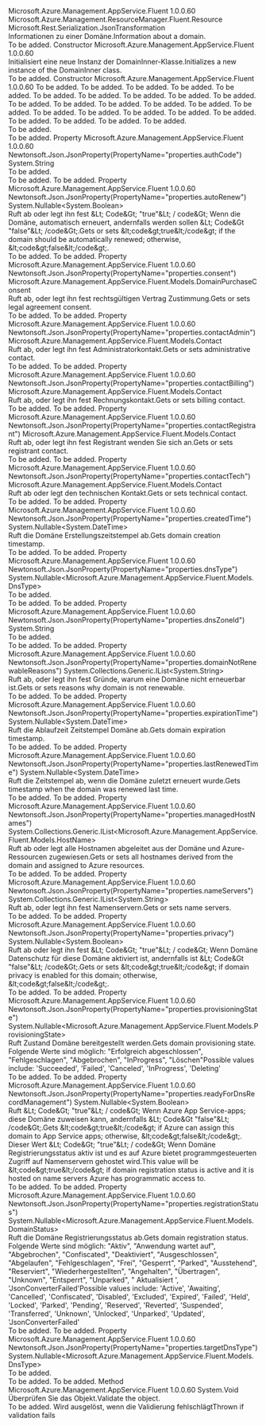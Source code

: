 <Type Name="DomainInner" FullName="Microsoft.Azure.Management.AppService.Fluent.Models.DomainInner">
  <TypeSignature Language="C#" Value="public class DomainInner : Microsoft.Azure.Management.ResourceManager.Fluent.Resource" />
  <TypeSignature Language="ILAsm" Value=".class public auto ansi beforefieldinit DomainInner extends Microsoft.Azure.Management.ResourceManager.Fluent.Resource" />
  <TypeSignature Language="DocId" Value="T:Microsoft.Azure.Management.AppService.Fluent.Models.DomainInner" />
  <TypeSignature Language="VB.NET" Value="Public Class DomainInner&#xA;Inherits Resource" />
  <TypeSignature Language="F#" Value="type DomainInner = class&#xA;    inherit Resource" />
  <AssemblyInfo>
    <AssemblyName>Microsoft.Azure.Management.AppService.Fluent</AssemblyName>
    <AssemblyVersion>1.0.0.60</AssemblyVersion>
  </AssemblyInfo>
  <Base>
    <BaseTypeName>Microsoft.Azure.Management.ResourceManager.Fluent.Resource</BaseTypeName>
  </Base>
  <Interfaces />
  <Attributes>
    <Attribute>
      <AttributeName>Microsoft.Rest.Serialization.JsonTransformation</AttributeName>
    </Attribute>
  </Attributes>
  <Docs>
    <summary>
            <span data-ttu-id="875b6-101">Informationen zu einer Domäne.</span><span class="sxs-lookup"><span data-stu-id="875b6-101">Information about a domain.</span></span>
            </summary>
    <remarks>To be added.</remarks>
  </Docs>
  <Members>
    <Member MemberName=".ctor">
      <MemberSignature Language="C#" Value="public DomainInner ();" />
      <MemberSignature Language="ILAsm" Value=".method public hidebysig specialname rtspecialname instance void .ctor() cil managed" />
      <MemberSignature Language="DocId" Value="M:Microsoft.Azure.Management.AppService.Fluent.Models.DomainInner.#ctor" />
      <MemberSignature Language="VB.NET" Value="Public Sub New ()" />
      <MemberType>Constructor</MemberType>
      <AssemblyInfo>
        <AssemblyName>Microsoft.Azure.Management.AppService.Fluent</AssemblyName>
        <AssemblyVersion>1.0.0.60</AssemblyVersion>
      </AssemblyInfo>
      <Parameters />
      <Docs>
        <summary>
            <span data-ttu-id="875b6-102">Initialisiert eine neue Instanz der DomainInner-Klasse.</span><span class="sxs-lookup"><span data-stu-id="875b6-102">Initializes a new instance of the DomainInner class.</span></span>
            </summary>
        <remarks>To be added.</remarks>
      </Docs>
    </Member>
    <Member MemberName=".ctor">
      <MemberSignature Language="C#" Value="public DomainInner (string location = null, string id = null, string name = null, string type = null, System.Collections.Generic.IDictionary&lt;string,string&gt; tags = null, Microsoft.Azure.Management.AppService.Fluent.Models.Contact contactAdmin = null, Microsoft.Azure.Management.AppService.Fluent.Models.Contact contactBilling = null, Microsoft.Azure.Management.AppService.Fluent.Models.Contact contactRegistrant = null, Microsoft.Azure.Management.AppService.Fluent.Models.Contact contactTech = null, Nullable&lt;Microsoft.Azure.Management.AppService.Fluent.Models.DomainStatus&gt; registrationStatus = null, Nullable&lt;Microsoft.Azure.Management.AppService.Fluent.Models.ProvisioningState&gt; provisioningState = null, System.Collections.Generic.IList&lt;string&gt; nameServers = null, Nullable&lt;bool&gt; privacy = null, Nullable&lt;DateTime&gt; createdTime = null, Nullable&lt;DateTime&gt; expirationTime = null, Nullable&lt;DateTime&gt; lastRenewedTime = null, Nullable&lt;bool&gt; autoRenew = null, Nullable&lt;bool&gt; readyForDnsRecordManagement = null, System.Collections.Generic.IList&lt;Microsoft.Azure.Management.AppService.Fluent.Models.HostName&gt; managedHostNames = null, Microsoft.Azure.Management.AppService.Fluent.Models.DomainPurchaseConsent consent = null, System.Collections.Generic.IList&lt;string&gt; domainNotRenewableReasons = null, Nullable&lt;Microsoft.Azure.Management.AppService.Fluent.Models.DnsType&gt; dnsType = null, string dnsZoneId = null, Nullable&lt;Microsoft.Azure.Management.AppService.Fluent.Models.DnsType&gt; targetDnsType = null, string authCode = null);" />
      <MemberSignature Language="ILAsm" Value=".method public hidebysig specialname rtspecialname instance void .ctor(string location, string id, string name, string type, class System.Collections.Generic.IDictionary`2&lt;string, string&gt; tags, class Microsoft.Azure.Management.AppService.Fluent.Models.Contact contactAdmin, class Microsoft.Azure.Management.AppService.Fluent.Models.Contact contactBilling, class Microsoft.Azure.Management.AppService.Fluent.Models.Contact contactRegistrant, class Microsoft.Azure.Management.AppService.Fluent.Models.Contact contactTech, valuetype System.Nullable`1&lt;valuetype Microsoft.Azure.Management.AppService.Fluent.Models.DomainStatus&gt; registrationStatus, valuetype System.Nullable`1&lt;valuetype Microsoft.Azure.Management.AppService.Fluent.Models.ProvisioningState&gt; provisioningState, class System.Collections.Generic.IList`1&lt;string&gt; nameServers, valuetype System.Nullable`1&lt;bool&gt; privacy, valuetype System.Nullable`1&lt;valuetype System.DateTime&gt; createdTime, valuetype System.Nullable`1&lt;valuetype System.DateTime&gt; expirationTime, valuetype System.Nullable`1&lt;valuetype System.DateTime&gt; lastRenewedTime, valuetype System.Nullable`1&lt;bool&gt; autoRenew, valuetype System.Nullable`1&lt;bool&gt; readyForDnsRecordManagement, class System.Collections.Generic.IList`1&lt;class Microsoft.Azure.Management.AppService.Fluent.Models.HostName&gt; managedHostNames, class Microsoft.Azure.Management.AppService.Fluent.Models.DomainPurchaseConsent consent, class System.Collections.Generic.IList`1&lt;string&gt; domainNotRenewableReasons, valuetype System.Nullable`1&lt;valuetype Microsoft.Azure.Management.AppService.Fluent.Models.DnsType&gt; dnsType, string dnsZoneId, valuetype System.Nullable`1&lt;valuetype Microsoft.Azure.Management.AppService.Fluent.Models.DnsType&gt; targetDnsType, string authCode) cil managed" />
      <MemberSignature Language="DocId" Value="M:Microsoft.Azure.Management.AppService.Fluent.Models.DomainInner.#ctor(System.String,System.String,System.String,System.String,System.Collections.Generic.IDictionary{System.String,System.String},Microsoft.Azure.Management.AppService.Fluent.Models.Contact,Microsoft.Azure.Management.AppService.Fluent.Models.Contact,Microsoft.Azure.Management.AppService.Fluent.Models.Contact,Microsoft.Azure.Management.AppService.Fluent.Models.Contact,System.Nullable{Microsoft.Azure.Management.AppService.Fluent.Models.DomainStatus},System.Nullable{Microsoft.Azure.Management.AppService.Fluent.Models.ProvisioningState},System.Collections.Generic.IList{System.String},System.Nullable{System.Boolean},System.Nullable{System.DateTime},System.Nullable{System.DateTime},System.Nullable{System.DateTime},System.Nullable{System.Boolean},System.Nullable{System.Boolean},System.Collections.Generic.IList{Microsoft.Azure.Management.AppService.Fluent.Models.HostName},Microsoft.Azure.Management.AppService.Fluent.Models.DomainPurchaseConsent,System.Collections.Generic.IList{System.String},System.Nullable{Microsoft.Azure.Management.AppService.Fluent.Models.DnsType},System.String,System.Nullable{Microsoft.Azure.Management.AppService.Fluent.Models.DnsType},System.String)" />
      <MemberSignature Language="VB.NET" Value="Public Sub New (Optional location As String = null, Optional id As String = null, Optional name As String = null, Optional type As String = null, Optional tags As IDictionary(Of String, String) = null, Optional contactAdmin As Contact = null, Optional contactBilling As Contact = null, Optional contactRegistrant As Contact = null, Optional contactTech As Contact = null, Optional registrationStatus As Nullable(Of DomainStatus) = null, Optional provisioningState As Nullable(Of ProvisioningState) = null, Optional nameServers As IList(Of String) = null, Optional privacy As Nullable(Of Boolean) = null, Optional createdTime As Nullable(Of DateTime) = null, Optional expirationTime As Nullable(Of DateTime) = null, Optional lastRenewedTime As Nullable(Of DateTime) = null, Optional autoRenew As Nullable(Of Boolean) = null, Optional readyForDnsRecordManagement As Nullable(Of Boolean) = null, Optional managedHostNames As IList(Of HostName) = null, Optional consent As DomainPurchaseConsent = null, Optional domainNotRenewableReasons As IList(Of String) = null, Optional dnsType As Nullable(Of DnsType) = null, Optional dnsZoneId As String = null, Optional targetDnsType As Nullable(Of DnsType) = null, Optional authCode As String = null)" />
      <MemberSignature Language="F#" Value="new Microsoft.Azure.Management.AppService.Fluent.Models.DomainInner : string * string * string * string * System.Collections.Generic.IDictionary&lt;string, string&gt; * Microsoft.Azure.Management.AppService.Fluent.Models.Contact * Microsoft.Azure.Management.AppService.Fluent.Models.Contact * Microsoft.Azure.Management.AppService.Fluent.Models.Contact * Microsoft.Azure.Management.AppService.Fluent.Models.Contact * Nullable&lt;Microsoft.Azure.Management.AppService.Fluent.Models.DomainStatus&gt; * Nullable&lt;Microsoft.Azure.Management.AppService.Fluent.Models.ProvisioningState&gt; * System.Collections.Generic.IList&lt;string&gt; * Nullable&lt;bool&gt; * Nullable&lt;DateTime&gt; * Nullable&lt;DateTime&gt; * Nullable&lt;DateTime&gt; * Nullable&lt;bool&gt; * Nullable&lt;bool&gt; * System.Collections.Generic.IList&lt;Microsoft.Azure.Management.AppService.Fluent.Models.HostName&gt; * Microsoft.Azure.Management.AppService.Fluent.Models.DomainPurchaseConsent * System.Collections.Generic.IList&lt;string&gt; * Nullable&lt;Microsoft.Azure.Management.AppService.Fluent.Models.DnsType&gt; * string * Nullable&lt;Microsoft.Azure.Management.AppService.Fluent.Models.DnsType&gt; * string -&gt; Microsoft.Azure.Management.AppService.Fluent.Models.DomainInner" Usage="new Microsoft.Azure.Management.AppService.Fluent.Models.DomainInner (location, id, name, type, tags, contactAdmin, contactBilling, contactRegistrant, contactTech, registrationStatus, provisioningState, nameServers, privacy, createdTime, expirationTime, lastRenewedTime, autoRenew, readyForDnsRecordManagement, managedHostNames, consent, domainNotRenewableReasons, dnsType, dnsZoneId, targetDnsType, authCode)" />
      <MemberType>Constructor</MemberType>
      <AssemblyInfo>
        <AssemblyName>Microsoft.Azure.Management.AppService.Fluent</AssemblyName>
        <AssemblyVersion>1.0.0.60</AssemblyVersion>
      </AssemblyInfo>
      <Parameters>
        <Parameter Name="location" Type="System.String" />
        <Parameter Name="id" Type="System.String" />
        <Parameter Name="name" Type="System.String" />
        <Parameter Name="type" Type="System.String" />
        <Parameter Name="tags" Type="System.Collections.Generic.IDictionary&lt;System.String,System.String&gt;" />
        <Parameter Name="contactAdmin" Type="Microsoft.Azure.Management.AppService.Fluent.Models.Contact" />
        <Parameter Name="contactBilling" Type="Microsoft.Azure.Management.AppService.Fluent.Models.Contact" />
        <Parameter Name="contactRegistrant" Type="Microsoft.Azure.Management.AppService.Fluent.Models.Contact" />
        <Parameter Name="contactTech" Type="Microsoft.Azure.Management.AppService.Fluent.Models.Contact" />
        <Parameter Name="registrationStatus" Type="System.Nullable&lt;Microsoft.Azure.Management.AppService.Fluent.Models.DomainStatus&gt;" />
        <Parameter Name="provisioningState" Type="System.Nullable&lt;Microsoft.Azure.Management.AppService.Fluent.Models.ProvisioningState&gt;" />
        <Parameter Name="nameServers" Type="System.Collections.Generic.IList&lt;System.String&gt;" />
        <Parameter Name="privacy" Type="System.Nullable&lt;System.Boolean&gt;" />
        <Parameter Name="createdTime" Type="System.Nullable&lt;System.DateTime&gt;" />
        <Parameter Name="expirationTime" Type="System.Nullable&lt;System.DateTime&gt;" />
        <Parameter Name="lastRenewedTime" Type="System.Nullable&lt;System.DateTime&gt;" />
        <Parameter Name="autoRenew" Type="System.Nullable&lt;System.Boolean&gt;" />
        <Parameter Name="readyForDnsRecordManagement" Type="System.Nullable&lt;System.Boolean&gt;" />
        <Parameter Name="managedHostNames" Type="System.Collections.Generic.IList&lt;Microsoft.Azure.Management.AppService.Fluent.Models.HostName&gt;" />
        <Parameter Name="consent" Type="Microsoft.Azure.Management.AppService.Fluent.Models.DomainPurchaseConsent" />
        <Parameter Name="domainNotRenewableReasons" Type="System.Collections.Generic.IList&lt;System.String&gt;" />
        <Parameter Name="dnsType" Type="System.Nullable&lt;Microsoft.Azure.Management.AppService.Fluent.Models.DnsType&gt;" />
        <Parameter Name="dnsZoneId" Type="System.String" />
        <Parameter Name="targetDnsType" Type="System.Nullable&lt;Microsoft.Azure.Management.AppService.Fluent.Models.DnsType&gt;" />
        <Parameter Name="authCode" Type="System.String" />
      </Parameters>
      <Docs>
        <param name="location">To be added.</param>
        <param name="id">To be added.</param>
        <param name="name">To be added.</param>
        <param name="type">To be added.</param>
        <param name="tags">To be added.</param>
        <param name="contactAdmin">To be added.</param>
        <param name="contactBilling">To be added.</param>
        <param name="contactRegistrant">To be added.</param>
        <param name="contactTech">To be added.</param>
        <param name="registrationStatus">To be added.</param>
        <param name="provisioningState">To be added.</param>
        <param name="nameServers">To be added.</param>
        <param name="privacy">To be added.</param>
        <param name="createdTime">To be added.</param>
        <param name="expirationTime">To be added.</param>
        <param name="lastRenewedTime">To be added.</param>
        <param name="autoRenew">To be added.</param>
        <param name="readyForDnsRecordManagement">To be added.</param>
        <param name="managedHostNames">To be added.</param>
        <param name="consent">To be added.</param>
        <param name="domainNotRenewableReasons">To be added.</param>
        <param name="dnsType">To be added.</param>
        <param name="dnsZoneId">To be added.</param>
        <param name="targetDnsType">To be added.</param>
        <param name="authCode">To be added.</param>
        <summary>To be added.</summary>
        <remarks>To be added.</remarks>
      </Docs>
    </Member>
    <Member MemberName="AuthCode">
      <MemberSignature Language="C#" Value="public string AuthCode { get; }" />
      <MemberSignature Language="ILAsm" Value=".property instance string AuthCode" />
      <MemberSignature Language="DocId" Value="P:Microsoft.Azure.Management.AppService.Fluent.Models.DomainInner.AuthCode" />
      <MemberSignature Language="VB.NET" Value="Public ReadOnly Property AuthCode As String" />
      <MemberSignature Language="F#" Value="member this.AuthCode : string" Usage="Microsoft.Azure.Management.AppService.Fluent.Models.DomainInner.AuthCode" />
      <MemberType>Property</MemberType>
      <AssemblyInfo>
        <AssemblyName>Microsoft.Azure.Management.AppService.Fluent</AssemblyName>
        <AssemblyVersion>1.0.0.60</AssemblyVersion>
      </AssemblyInfo>
      <Attributes>
        <Attribute>
          <AttributeName>Newtonsoft.Json.JsonProperty(PropertyName="properties.authCode")</AttributeName>
        </Attribute>
      </Attributes>
      <ReturnValue>
        <ReturnType>System.String</ReturnType>
      </ReturnValue>
      <Docs>
        <summary>To be added.</summary>
        <value>To be added.</value>
        <remarks>To be added.</remarks>
      </Docs>
    </Member>
    <Member MemberName="AutoRenew">
      <MemberSignature Language="C#" Value="public Nullable&lt;bool&gt; AutoRenew { get; set; }" />
      <MemberSignature Language="ILAsm" Value=".property instance valuetype System.Nullable`1&lt;bool&gt; AutoRenew" />
      <MemberSignature Language="DocId" Value="P:Microsoft.Azure.Management.AppService.Fluent.Models.DomainInner.AutoRenew" />
      <MemberSignature Language="VB.NET" Value="Public Property AutoRenew As Nullable(Of Boolean)" />
      <MemberSignature Language="F#" Value="member this.AutoRenew : Nullable&lt;bool&gt; with get, set" Usage="Microsoft.Azure.Management.AppService.Fluent.Models.DomainInner.AutoRenew" />
      <MemberType>Property</MemberType>
      <AssemblyInfo>
        <AssemblyName>Microsoft.Azure.Management.AppService.Fluent</AssemblyName>
        <AssemblyVersion>1.0.0.60</AssemblyVersion>
      </AssemblyInfo>
      <Attributes>
        <Attribute>
          <AttributeName>Newtonsoft.Json.JsonProperty(PropertyName="properties.autoRenew")</AttributeName>
        </Attribute>
      </Attributes>
      <ReturnValue>
        <ReturnType>System.Nullable&lt;System.Boolean&gt;</ReturnType>
      </ReturnValue>
      <Docs>
        <summary>
            <span data-ttu-id="875b6-103">Ruft ab oder legt ihn fest &amp;Lt; Code&amp;Gt; "true"&amp;Lt; / code&amp;Gt; Wenn die Domäne, automatisch erneuert, andernfalls werden sollen &amp;Lt; Code&amp;Gt "false"&amp;Lt; /code&amp;Gt;.</span><span class="sxs-lookup"><span data-stu-id="875b6-103">Gets or sets &amp;lt;code&amp;gt;true&amp;lt;/code&amp;gt; if the domain should be automatically renewed; otherwise, &amp;lt;code&amp;gt;false&amp;lt;/code&amp;gt;.</span></span>
            </summary>
        <value>To be added.</value>
        <remarks>To be added.</remarks>
      </Docs>
    </Member>
    <Member MemberName="Consent">
      <MemberSignature Language="C#" Value="public Microsoft.Azure.Management.AppService.Fluent.Models.DomainPurchaseConsent Consent { get; set; }" />
      <MemberSignature Language="ILAsm" Value=".property instance class Microsoft.Azure.Management.AppService.Fluent.Models.DomainPurchaseConsent Consent" />
      <MemberSignature Language="DocId" Value="P:Microsoft.Azure.Management.AppService.Fluent.Models.DomainInner.Consent" />
      <MemberSignature Language="VB.NET" Value="Public Property Consent As DomainPurchaseConsent" />
      <MemberSignature Language="F#" Value="member this.Consent : Microsoft.Azure.Management.AppService.Fluent.Models.DomainPurchaseConsent with get, set" Usage="Microsoft.Azure.Management.AppService.Fluent.Models.DomainInner.Consent" />
      <MemberType>Property</MemberType>
      <AssemblyInfo>
        <AssemblyName>Microsoft.Azure.Management.AppService.Fluent</AssemblyName>
        <AssemblyVersion>1.0.0.60</AssemblyVersion>
      </AssemblyInfo>
      <Attributes>
        <Attribute>
          <AttributeName>Newtonsoft.Json.JsonProperty(PropertyName="properties.consent")</AttributeName>
        </Attribute>
      </Attributes>
      <ReturnValue>
        <ReturnType>Microsoft.Azure.Management.AppService.Fluent.Models.DomainPurchaseConsent</ReturnType>
      </ReturnValue>
      <Docs>
        <summary>
            <span data-ttu-id="875b6-104">Ruft ab, oder legt ihn fest rechtsgültigen Vertrag Zustimmung.</span><span class="sxs-lookup"><span data-stu-id="875b6-104">Gets or sets legal agreement consent.</span></span>
            </summary>
        <value>To be added.</value>
        <remarks>To be added.</remarks>
      </Docs>
    </Member>
    <Member MemberName="ContactAdmin">
      <MemberSignature Language="C#" Value="public Microsoft.Azure.Management.AppService.Fluent.Models.Contact ContactAdmin { get; set; }" />
      <MemberSignature Language="ILAsm" Value=".property instance class Microsoft.Azure.Management.AppService.Fluent.Models.Contact ContactAdmin" />
      <MemberSignature Language="DocId" Value="P:Microsoft.Azure.Management.AppService.Fluent.Models.DomainInner.ContactAdmin" />
      <MemberSignature Language="VB.NET" Value="Public Property ContactAdmin As Contact" />
      <MemberSignature Language="F#" Value="member this.ContactAdmin : Microsoft.Azure.Management.AppService.Fluent.Models.Contact with get, set" Usage="Microsoft.Azure.Management.AppService.Fluent.Models.DomainInner.ContactAdmin" />
      <MemberType>Property</MemberType>
      <AssemblyInfo>
        <AssemblyName>Microsoft.Azure.Management.AppService.Fluent</AssemblyName>
        <AssemblyVersion>1.0.0.60</AssemblyVersion>
      </AssemblyInfo>
      <Attributes>
        <Attribute>
          <AttributeName>Newtonsoft.Json.JsonProperty(PropertyName="properties.contactAdmin")</AttributeName>
        </Attribute>
      </Attributes>
      <ReturnValue>
        <ReturnType>Microsoft.Azure.Management.AppService.Fluent.Models.Contact</ReturnType>
      </ReturnValue>
      <Docs>
        <summary>
            <span data-ttu-id="875b6-105">Ruft ab, oder legt ihn fest Administratorkontakt.</span><span class="sxs-lookup"><span data-stu-id="875b6-105">Gets or sets administrative contact.</span></span>
            </summary>
        <value>To be added.</value>
        <remarks>To be added.</remarks>
      </Docs>
    </Member>
    <Member MemberName="ContactBilling">
      <MemberSignature Language="C#" Value="public Microsoft.Azure.Management.AppService.Fluent.Models.Contact ContactBilling { get; set; }" />
      <MemberSignature Language="ILAsm" Value=".property instance class Microsoft.Azure.Management.AppService.Fluent.Models.Contact ContactBilling" />
      <MemberSignature Language="DocId" Value="P:Microsoft.Azure.Management.AppService.Fluent.Models.DomainInner.ContactBilling" />
      <MemberSignature Language="VB.NET" Value="Public Property ContactBilling As Contact" />
      <MemberSignature Language="F#" Value="member this.ContactBilling : Microsoft.Azure.Management.AppService.Fluent.Models.Contact with get, set" Usage="Microsoft.Azure.Management.AppService.Fluent.Models.DomainInner.ContactBilling" />
      <MemberType>Property</MemberType>
      <AssemblyInfo>
        <AssemblyName>Microsoft.Azure.Management.AppService.Fluent</AssemblyName>
        <AssemblyVersion>1.0.0.60</AssemblyVersion>
      </AssemblyInfo>
      <Attributes>
        <Attribute>
          <AttributeName>Newtonsoft.Json.JsonProperty(PropertyName="properties.contactBilling")</AttributeName>
        </Attribute>
      </Attributes>
      <ReturnValue>
        <ReturnType>Microsoft.Azure.Management.AppService.Fluent.Models.Contact</ReturnType>
      </ReturnValue>
      <Docs>
        <summary>
            <span data-ttu-id="875b6-106">Ruft ab, oder legt ihn fest Rechnungskontakt.</span><span class="sxs-lookup"><span data-stu-id="875b6-106">Gets or sets billing contact.</span></span>
            </summary>
        <value>To be added.</value>
        <remarks>To be added.</remarks>
      </Docs>
    </Member>
    <Member MemberName="ContactRegistrant">
      <MemberSignature Language="C#" Value="public Microsoft.Azure.Management.AppService.Fluent.Models.Contact ContactRegistrant { get; set; }" />
      <MemberSignature Language="ILAsm" Value=".property instance class Microsoft.Azure.Management.AppService.Fluent.Models.Contact ContactRegistrant" />
      <MemberSignature Language="DocId" Value="P:Microsoft.Azure.Management.AppService.Fluent.Models.DomainInner.ContactRegistrant" />
      <MemberSignature Language="VB.NET" Value="Public Property ContactRegistrant As Contact" />
      <MemberSignature Language="F#" Value="member this.ContactRegistrant : Microsoft.Azure.Management.AppService.Fluent.Models.Contact with get, set" Usage="Microsoft.Azure.Management.AppService.Fluent.Models.DomainInner.ContactRegistrant" />
      <MemberType>Property</MemberType>
      <AssemblyInfo>
        <AssemblyName>Microsoft.Azure.Management.AppService.Fluent</AssemblyName>
        <AssemblyVersion>1.0.0.60</AssemblyVersion>
      </AssemblyInfo>
      <Attributes>
        <Attribute>
          <AttributeName>Newtonsoft.Json.JsonProperty(PropertyName="properties.contactRegistrant")</AttributeName>
        </Attribute>
      </Attributes>
      <ReturnValue>
        <ReturnType>Microsoft.Azure.Management.AppService.Fluent.Models.Contact</ReturnType>
      </ReturnValue>
      <Docs>
        <summary>
            <span data-ttu-id="875b6-107">Ruft ab, oder legt ihn fest Registrant wenden Sie sich an.</span><span class="sxs-lookup"><span data-stu-id="875b6-107">Gets or sets registrant contact.</span></span>
            </summary>
        <value>To be added.</value>
        <remarks>To be added.</remarks>
      </Docs>
    </Member>
    <Member MemberName="ContactTech">
      <MemberSignature Language="C#" Value="public Microsoft.Azure.Management.AppService.Fluent.Models.Contact ContactTech { get; set; }" />
      <MemberSignature Language="ILAsm" Value=".property instance class Microsoft.Azure.Management.AppService.Fluent.Models.Contact ContactTech" />
      <MemberSignature Language="DocId" Value="P:Microsoft.Azure.Management.AppService.Fluent.Models.DomainInner.ContactTech" />
      <MemberSignature Language="VB.NET" Value="Public Property ContactTech As Contact" />
      <MemberSignature Language="F#" Value="member this.ContactTech : Microsoft.Azure.Management.AppService.Fluent.Models.Contact with get, set" Usage="Microsoft.Azure.Management.AppService.Fluent.Models.DomainInner.ContactTech" />
      <MemberType>Property</MemberType>
      <AssemblyInfo>
        <AssemblyName>Microsoft.Azure.Management.AppService.Fluent</AssemblyName>
        <AssemblyVersion>1.0.0.60</AssemblyVersion>
      </AssemblyInfo>
      <Attributes>
        <Attribute>
          <AttributeName>Newtonsoft.Json.JsonProperty(PropertyName="properties.contactTech")</AttributeName>
        </Attribute>
      </Attributes>
      <ReturnValue>
        <ReturnType>Microsoft.Azure.Management.AppService.Fluent.Models.Contact</ReturnType>
      </ReturnValue>
      <Docs>
        <summary>
            <span data-ttu-id="875b6-108">Ruft ab oder legt den technischen Kontakt.</span><span class="sxs-lookup"><span data-stu-id="875b6-108">Gets or sets technical contact.</span></span>
            </summary>
        <value>To be added.</value>
        <remarks>To be added.</remarks>
      </Docs>
    </Member>
    <Member MemberName="CreatedTime">
      <MemberSignature Language="C#" Value="public Nullable&lt;DateTime&gt; CreatedTime { get; }" />
      <MemberSignature Language="ILAsm" Value=".property instance valuetype System.Nullable`1&lt;valuetype System.DateTime&gt; CreatedTime" />
      <MemberSignature Language="DocId" Value="P:Microsoft.Azure.Management.AppService.Fluent.Models.DomainInner.CreatedTime" />
      <MemberSignature Language="VB.NET" Value="Public ReadOnly Property CreatedTime As Nullable(Of DateTime)" />
      <MemberSignature Language="F#" Value="member this.CreatedTime : Nullable&lt;DateTime&gt;" Usage="Microsoft.Azure.Management.AppService.Fluent.Models.DomainInner.CreatedTime" />
      <MemberType>Property</MemberType>
      <AssemblyInfo>
        <AssemblyName>Microsoft.Azure.Management.AppService.Fluent</AssemblyName>
        <AssemblyVersion>1.0.0.60</AssemblyVersion>
      </AssemblyInfo>
      <Attributes>
        <Attribute>
          <AttributeName>Newtonsoft.Json.JsonProperty(PropertyName="properties.createdTime")</AttributeName>
        </Attribute>
      </Attributes>
      <ReturnValue>
        <ReturnType>System.Nullable&lt;System.DateTime&gt;</ReturnType>
      </ReturnValue>
      <Docs>
        <summary>
            <span data-ttu-id="875b6-109">Ruft die Domäne Erstellungszeitstempel ab.</span><span class="sxs-lookup"><span data-stu-id="875b6-109">Gets domain creation timestamp.</span></span>
            </summary>
        <value>To be added.</value>
        <remarks>To be added.</remarks>
      </Docs>
    </Member>
    <Member MemberName="DnsType">
      <MemberSignature Language="C#" Value="public Nullable&lt;Microsoft.Azure.Management.AppService.Fluent.Models.DnsType&gt; DnsType { get; set; }" />
      <MemberSignature Language="ILAsm" Value=".property instance valuetype System.Nullable`1&lt;valuetype Microsoft.Azure.Management.AppService.Fluent.Models.DnsType&gt; DnsType" />
      <MemberSignature Language="DocId" Value="P:Microsoft.Azure.Management.AppService.Fluent.Models.DomainInner.DnsType" />
      <MemberSignature Language="VB.NET" Value="Public Property DnsType As Nullable(Of DnsType)" />
      <MemberSignature Language="F#" Value="member this.DnsType : Nullable&lt;Microsoft.Azure.Management.AppService.Fluent.Models.DnsType&gt; with get, set" Usage="Microsoft.Azure.Management.AppService.Fluent.Models.DomainInner.DnsType" />
      <MemberType>Property</MemberType>
      <AssemblyInfo>
        <AssemblyName>Microsoft.Azure.Management.AppService.Fluent</AssemblyName>
        <AssemblyVersion>1.0.0.60</AssemblyVersion>
      </AssemblyInfo>
      <Attributes>
        <Attribute>
          <AttributeName>Newtonsoft.Json.JsonProperty(PropertyName="properties.dnsType")</AttributeName>
        </Attribute>
      </Attributes>
      <ReturnValue>
        <ReturnType>System.Nullable&lt;Microsoft.Azure.Management.AppService.Fluent.Models.DnsType&gt;</ReturnType>
      </ReturnValue>
      <Docs>
        <summary>To be added.</summary>
        <value>To be added.</value>
        <remarks>To be added.</remarks>
      </Docs>
    </Member>
    <Member MemberName="DnsZoneId">
      <MemberSignature Language="C#" Value="public string DnsZoneId { get; set; }" />
      <MemberSignature Language="ILAsm" Value=".property instance string DnsZoneId" />
      <MemberSignature Language="DocId" Value="P:Microsoft.Azure.Management.AppService.Fluent.Models.DomainInner.DnsZoneId" />
      <MemberSignature Language="VB.NET" Value="Public Property DnsZoneId As String" />
      <MemberSignature Language="F#" Value="member this.DnsZoneId : string with get, set" Usage="Microsoft.Azure.Management.AppService.Fluent.Models.DomainInner.DnsZoneId" />
      <MemberType>Property</MemberType>
      <AssemblyInfo>
        <AssemblyName>Microsoft.Azure.Management.AppService.Fluent</AssemblyName>
        <AssemblyVersion>1.0.0.60</AssemblyVersion>
      </AssemblyInfo>
      <Attributes>
        <Attribute>
          <AttributeName>Newtonsoft.Json.JsonProperty(PropertyName="properties.dnsZoneId")</AttributeName>
        </Attribute>
      </Attributes>
      <ReturnValue>
        <ReturnType>System.String</ReturnType>
      </ReturnValue>
      <Docs>
        <summary>To be added.</summary>
        <value>To be added.</value>
        <remarks>To be added.</remarks>
      </Docs>
    </Member>
    <Member MemberName="DomainNotRenewableReasons">
      <MemberSignature Language="C#" Value="public System.Collections.Generic.IList&lt;string&gt; DomainNotRenewableReasons { get; }" />
      <MemberSignature Language="ILAsm" Value=".property instance class System.Collections.Generic.IList`1&lt;string&gt; DomainNotRenewableReasons" />
      <MemberSignature Language="DocId" Value="P:Microsoft.Azure.Management.AppService.Fluent.Models.DomainInner.DomainNotRenewableReasons" />
      <MemberSignature Language="VB.NET" Value="Public ReadOnly Property DomainNotRenewableReasons As IList(Of String)" />
      <MemberSignature Language="F#" Value="member this.DomainNotRenewableReasons : System.Collections.Generic.IList&lt;string&gt;" Usage="Microsoft.Azure.Management.AppService.Fluent.Models.DomainInner.DomainNotRenewableReasons" />
      <MemberType>Property</MemberType>
      <AssemblyInfo>
        <AssemblyName>Microsoft.Azure.Management.AppService.Fluent</AssemblyName>
        <AssemblyVersion>1.0.0.60</AssemblyVersion>
      </AssemblyInfo>
      <Attributes>
        <Attribute>
          <AttributeName>Newtonsoft.Json.JsonProperty(PropertyName="properties.domainNotRenewableReasons")</AttributeName>
        </Attribute>
      </Attributes>
      <ReturnValue>
        <ReturnType>System.Collections.Generic.IList&lt;System.String&gt;</ReturnType>
      </ReturnValue>
      <Docs>
        <summary>
            <span data-ttu-id="875b6-110">Ruft ab, oder legt ihn fest Gründe, warum eine Domäne nicht erneuerbar ist.</span><span class="sxs-lookup"><span data-stu-id="875b6-110">Gets or sets reasons why domain is not renewable.</span></span>
            </summary>
        <value>To be added.</value>
        <remarks>To be added.</remarks>
      </Docs>
    </Member>
    <Member MemberName="ExpirationTime">
      <MemberSignature Language="C#" Value="public Nullable&lt;DateTime&gt; ExpirationTime { get; }" />
      <MemberSignature Language="ILAsm" Value=".property instance valuetype System.Nullable`1&lt;valuetype System.DateTime&gt; ExpirationTime" />
      <MemberSignature Language="DocId" Value="P:Microsoft.Azure.Management.AppService.Fluent.Models.DomainInner.ExpirationTime" />
      <MemberSignature Language="VB.NET" Value="Public ReadOnly Property ExpirationTime As Nullable(Of DateTime)" />
      <MemberSignature Language="F#" Value="member this.ExpirationTime : Nullable&lt;DateTime&gt;" Usage="Microsoft.Azure.Management.AppService.Fluent.Models.DomainInner.ExpirationTime" />
      <MemberType>Property</MemberType>
      <AssemblyInfo>
        <AssemblyName>Microsoft.Azure.Management.AppService.Fluent</AssemblyName>
        <AssemblyVersion>1.0.0.60</AssemblyVersion>
      </AssemblyInfo>
      <Attributes>
        <Attribute>
          <AttributeName>Newtonsoft.Json.JsonProperty(PropertyName="properties.expirationTime")</AttributeName>
        </Attribute>
      </Attributes>
      <ReturnValue>
        <ReturnType>System.Nullable&lt;System.DateTime&gt;</ReturnType>
      </ReturnValue>
      <Docs>
        <summary>
            <span data-ttu-id="875b6-111">Ruft die Ablaufzeit Zeitstempel Domäne ab.</span><span class="sxs-lookup"><span data-stu-id="875b6-111">Gets domain expiration timestamp.</span></span>
            </summary>
        <value>To be added.</value>
        <remarks>To be added.</remarks>
      </Docs>
    </Member>
    <Member MemberName="LastRenewedTime">
      <MemberSignature Language="C#" Value="public Nullable&lt;DateTime&gt; LastRenewedTime { get; }" />
      <MemberSignature Language="ILAsm" Value=".property instance valuetype System.Nullable`1&lt;valuetype System.DateTime&gt; LastRenewedTime" />
      <MemberSignature Language="DocId" Value="P:Microsoft.Azure.Management.AppService.Fluent.Models.DomainInner.LastRenewedTime" />
      <MemberSignature Language="VB.NET" Value="Public ReadOnly Property LastRenewedTime As Nullable(Of DateTime)" />
      <MemberSignature Language="F#" Value="member this.LastRenewedTime : Nullable&lt;DateTime&gt;" Usage="Microsoft.Azure.Management.AppService.Fluent.Models.DomainInner.LastRenewedTime" />
      <MemberType>Property</MemberType>
      <AssemblyInfo>
        <AssemblyName>Microsoft.Azure.Management.AppService.Fluent</AssemblyName>
        <AssemblyVersion>1.0.0.60</AssemblyVersion>
      </AssemblyInfo>
      <Attributes>
        <Attribute>
          <AttributeName>Newtonsoft.Json.JsonProperty(PropertyName="properties.lastRenewedTime")</AttributeName>
        </Attribute>
      </Attributes>
      <ReturnValue>
        <ReturnType>System.Nullable&lt;System.DateTime&gt;</ReturnType>
      </ReturnValue>
      <Docs>
        <summary>
            <span data-ttu-id="875b6-112">Ruft die Zeitstempel ab, wenn die Domäne zuletzt erneuert wurde.</span><span class="sxs-lookup"><span data-stu-id="875b6-112">Gets timestamp when the domain was renewed last time.</span></span>
            </summary>
        <value>To be added.</value>
        <remarks>To be added.</remarks>
      </Docs>
    </Member>
    <Member MemberName="ManagedHostNames">
      <MemberSignature Language="C#" Value="public System.Collections.Generic.IList&lt;Microsoft.Azure.Management.AppService.Fluent.Models.HostName&gt; ManagedHostNames { get; }" />
      <MemberSignature Language="ILAsm" Value=".property instance class System.Collections.Generic.IList`1&lt;class Microsoft.Azure.Management.AppService.Fluent.Models.HostName&gt; ManagedHostNames" />
      <MemberSignature Language="DocId" Value="P:Microsoft.Azure.Management.AppService.Fluent.Models.DomainInner.ManagedHostNames" />
      <MemberSignature Language="VB.NET" Value="Public ReadOnly Property ManagedHostNames As IList(Of HostName)" />
      <MemberSignature Language="F#" Value="member this.ManagedHostNames : System.Collections.Generic.IList&lt;Microsoft.Azure.Management.AppService.Fluent.Models.HostName&gt;" Usage="Microsoft.Azure.Management.AppService.Fluent.Models.DomainInner.ManagedHostNames" />
      <MemberType>Property</MemberType>
      <AssemblyInfo>
        <AssemblyName>Microsoft.Azure.Management.AppService.Fluent</AssemblyName>
        <AssemblyVersion>1.0.0.60</AssemblyVersion>
      </AssemblyInfo>
      <Attributes>
        <Attribute>
          <AttributeName>Newtonsoft.Json.JsonProperty(PropertyName="properties.managedHostNames")</AttributeName>
        </Attribute>
      </Attributes>
      <ReturnValue>
        <ReturnType>System.Collections.Generic.IList&lt;Microsoft.Azure.Management.AppService.Fluent.Models.HostName&gt;</ReturnType>
      </ReturnValue>
      <Docs>
        <summary>
            <span data-ttu-id="875b6-113">Ruft ab oder legt alle Hostnamen abgeleitet aus der Domäne und Azure-Ressourcen zugewiesen.</span><span class="sxs-lookup"><span data-stu-id="875b6-113">Gets or sets all hostnames derived from the domain and assigned to Azure resources.</span></span>
            </summary>
        <value>To be added.</value>
        <remarks>To be added.</remarks>
      </Docs>
    </Member>
    <Member MemberName="NameServers">
      <MemberSignature Language="C#" Value="public System.Collections.Generic.IList&lt;string&gt; NameServers { get; }" />
      <MemberSignature Language="ILAsm" Value=".property instance class System.Collections.Generic.IList`1&lt;string&gt; NameServers" />
      <MemberSignature Language="DocId" Value="P:Microsoft.Azure.Management.AppService.Fluent.Models.DomainInner.NameServers" />
      <MemberSignature Language="VB.NET" Value="Public ReadOnly Property NameServers As IList(Of String)" />
      <MemberSignature Language="F#" Value="member this.NameServers : System.Collections.Generic.IList&lt;string&gt;" Usage="Microsoft.Azure.Management.AppService.Fluent.Models.DomainInner.NameServers" />
      <MemberType>Property</MemberType>
      <AssemblyInfo>
        <AssemblyName>Microsoft.Azure.Management.AppService.Fluent</AssemblyName>
        <AssemblyVersion>1.0.0.60</AssemblyVersion>
      </AssemblyInfo>
      <Attributes>
        <Attribute>
          <AttributeName>Newtonsoft.Json.JsonProperty(PropertyName="properties.nameServers")</AttributeName>
        </Attribute>
      </Attributes>
      <ReturnValue>
        <ReturnType>System.Collections.Generic.IList&lt;System.String&gt;</ReturnType>
      </ReturnValue>
      <Docs>
        <summary>
            <span data-ttu-id="875b6-114">Ruft ab, oder legt ihn fest Namenservern.</span><span class="sxs-lookup"><span data-stu-id="875b6-114">Gets or sets name servers.</span></span>
            </summary>
        <value>To be added.</value>
        <remarks>To be added.</remarks>
      </Docs>
    </Member>
    <Member MemberName="Privacy">
      <MemberSignature Language="C#" Value="public Nullable&lt;bool&gt; Privacy { get; set; }" />
      <MemberSignature Language="ILAsm" Value=".property instance valuetype System.Nullable`1&lt;bool&gt; Privacy" />
      <MemberSignature Language="DocId" Value="P:Microsoft.Azure.Management.AppService.Fluent.Models.DomainInner.Privacy" />
      <MemberSignature Language="VB.NET" Value="Public Property Privacy As Nullable(Of Boolean)" />
      <MemberSignature Language="F#" Value="member this.Privacy : Nullable&lt;bool&gt; with get, set" Usage="Microsoft.Azure.Management.AppService.Fluent.Models.DomainInner.Privacy" />
      <MemberType>Property</MemberType>
      <AssemblyInfo>
        <AssemblyName>Microsoft.Azure.Management.AppService.Fluent</AssemblyName>
        <AssemblyVersion>1.0.0.60</AssemblyVersion>
      </AssemblyInfo>
      <Attributes>
        <Attribute>
          <AttributeName>Newtonsoft.Json.JsonProperty(PropertyName="properties.privacy")</AttributeName>
        </Attribute>
      </Attributes>
      <ReturnValue>
        <ReturnType>System.Nullable&lt;System.Boolean&gt;</ReturnType>
      </ReturnValue>
      <Docs>
        <summary>
            <span data-ttu-id="875b6-115">Ruft ab oder legt ihn fest &amp;Lt; Code&amp;Gt; "true"&amp;Lt; / code&amp;Gt; Wenn Domäne Datenschutz für diese Domäne aktiviert ist, andernfalls ist &amp;Lt; Code&amp;Gt "false"&amp;Lt; /code&amp;Gt;.</span><span class="sxs-lookup"><span data-stu-id="875b6-115">Gets or sets &amp;lt;code&amp;gt;true&amp;lt;/code&amp;gt; if domain privacy is enabled for this domain; otherwise, &amp;lt;code&amp;gt;false&amp;lt;/code&amp;gt;.</span></span>
            </summary>
        <value>To be added.</value>
        <remarks>To be added.</remarks>
      </Docs>
    </Member>
    <Member MemberName="ProvisioningState">
      <MemberSignature Language="C#" Value="public Nullable&lt;Microsoft.Azure.Management.AppService.Fluent.Models.ProvisioningState&gt; ProvisioningState { get; }" />
      <MemberSignature Language="ILAsm" Value=".property instance valuetype System.Nullable`1&lt;valuetype Microsoft.Azure.Management.AppService.Fluent.Models.ProvisioningState&gt; ProvisioningState" />
      <MemberSignature Language="DocId" Value="P:Microsoft.Azure.Management.AppService.Fluent.Models.DomainInner.ProvisioningState" />
      <MemberSignature Language="VB.NET" Value="Public ReadOnly Property ProvisioningState As Nullable(Of ProvisioningState)" />
      <MemberSignature Language="F#" Value="member this.ProvisioningState : Nullable&lt;Microsoft.Azure.Management.AppService.Fluent.Models.ProvisioningState&gt;" Usage="Microsoft.Azure.Management.AppService.Fluent.Models.DomainInner.ProvisioningState" />
      <MemberType>Property</MemberType>
      <AssemblyInfo>
        <AssemblyName>Microsoft.Azure.Management.AppService.Fluent</AssemblyName>
        <AssemblyVersion>1.0.0.60</AssemblyVersion>
      </AssemblyInfo>
      <Attributes>
        <Attribute>
          <AttributeName>Newtonsoft.Json.JsonProperty(PropertyName="properties.provisioningState")</AttributeName>
        </Attribute>
      </Attributes>
      <ReturnValue>
        <ReturnType>System.Nullable&lt;Microsoft.Azure.Management.AppService.Fluent.Models.ProvisioningState&gt;</ReturnType>
      </ReturnValue>
      <Docs>
        <summary>
            <span data-ttu-id="875b6-116">Ruft Zustand Domäne bereitgestellt werden.</span><span class="sxs-lookup"><span data-stu-id="875b6-116">Gets domain provisioning state.</span></span> <span data-ttu-id="875b6-117">Folgende Werte sind möglich: "Erfolgreich abgeschlossen", "Fehlgeschlagen", "Abgebrochen", "InProgress", "Löschen"</span><span class="sxs-lookup"><span data-stu-id="875b6-117">Possible values include: 'Succeeded', 'Failed', 'Canceled', 'InProgress', 'Deleting'</span></span>
            </summary>
        <value>To be added.</value>
        <remarks>To be added.</remarks>
      </Docs>
    </Member>
    <Member MemberName="ReadyForDnsRecordManagement">
      <MemberSignature Language="C#" Value="public Nullable&lt;bool&gt; ReadyForDnsRecordManagement { get; }" />
      <MemberSignature Language="ILAsm" Value=".property instance valuetype System.Nullable`1&lt;bool&gt; ReadyForDnsRecordManagement" />
      <MemberSignature Language="DocId" Value="P:Microsoft.Azure.Management.AppService.Fluent.Models.DomainInner.ReadyForDnsRecordManagement" />
      <MemberSignature Language="VB.NET" Value="Public ReadOnly Property ReadyForDnsRecordManagement As Nullable(Of Boolean)" />
      <MemberSignature Language="F#" Value="member this.ReadyForDnsRecordManagement : Nullable&lt;bool&gt;" Usage="Microsoft.Azure.Management.AppService.Fluent.Models.DomainInner.ReadyForDnsRecordManagement" />
      <MemberType>Property</MemberType>
      <AssemblyInfo>
        <AssemblyName>Microsoft.Azure.Management.AppService.Fluent</AssemblyName>
        <AssemblyVersion>1.0.0.60</AssemblyVersion>
      </AssemblyInfo>
      <Attributes>
        <Attribute>
          <AttributeName>Newtonsoft.Json.JsonProperty(PropertyName="properties.readyForDnsRecordManagement")</AttributeName>
        </Attribute>
      </Attributes>
      <ReturnValue>
        <ReturnType>System.Nullable&lt;System.Boolean&gt;</ReturnType>
      </ReturnValue>
      <Docs>
        <summary>
            <span data-ttu-id="875b6-118">Ruft &amp;Lt; Code&amp;Gt; "true"&amp;Lt; / code&amp;Gt; Wenn Azure App Service-apps; diese Domäne zuweisen kann, andernfalls &amp;Lt; Code&amp;Gt "false"&amp;Lt; /code&amp;Gt;.</span><span class="sxs-lookup"><span data-stu-id="875b6-118">Gets &amp;lt;code&amp;gt;true&amp;lt;/code&amp;gt; if Azure can assign this domain to App Service apps; otherwise, &amp;lt;code&amp;gt;false&amp;lt;/code&amp;gt;.</span></span> <span data-ttu-id="875b6-119">Dieser Wert &amp;Lt; Code&amp;Gt; "true"&amp;Lt; / code&amp;Gt; Wenn Domäne Registrierungsstatus aktiv ist und es auf Azure bietet programmgesteuerten Zugriff auf Namenservern gehostet wird.</span><span class="sxs-lookup"><span data-stu-id="875b6-119">This value will be &amp;lt;code&amp;gt;true&amp;lt;/code&amp;gt; if domain registration status is active and it is hosted on name servers Azure has programmatic access to.</span></span>
            </summary>
        <value>To be added.</value>
        <remarks>To be added.</remarks>
      </Docs>
    </Member>
    <Member MemberName="RegistrationStatus">
      <MemberSignature Language="C#" Value="public Nullable&lt;Microsoft.Azure.Management.AppService.Fluent.Models.DomainStatus&gt; RegistrationStatus { get; }" />
      <MemberSignature Language="ILAsm" Value=".property instance valuetype System.Nullable`1&lt;valuetype Microsoft.Azure.Management.AppService.Fluent.Models.DomainStatus&gt; RegistrationStatus" />
      <MemberSignature Language="DocId" Value="P:Microsoft.Azure.Management.AppService.Fluent.Models.DomainInner.RegistrationStatus" />
      <MemberSignature Language="VB.NET" Value="Public ReadOnly Property RegistrationStatus As Nullable(Of DomainStatus)" />
      <MemberSignature Language="F#" Value="member this.RegistrationStatus : Nullable&lt;Microsoft.Azure.Management.AppService.Fluent.Models.DomainStatus&gt;" Usage="Microsoft.Azure.Management.AppService.Fluent.Models.DomainInner.RegistrationStatus" />
      <MemberType>Property</MemberType>
      <AssemblyInfo>
        <AssemblyName>Microsoft.Azure.Management.AppService.Fluent</AssemblyName>
        <AssemblyVersion>1.0.0.60</AssemblyVersion>
      </AssemblyInfo>
      <Attributes>
        <Attribute>
          <AttributeName>Newtonsoft.Json.JsonProperty(PropertyName="properties.registrationStatus")</AttributeName>
        </Attribute>
      </Attributes>
      <ReturnValue>
        <ReturnType>System.Nullable&lt;Microsoft.Azure.Management.AppService.Fluent.Models.DomainStatus&gt;</ReturnType>
      </ReturnValue>
      <Docs>
        <summary>
            <span data-ttu-id="875b6-120">Ruft die Domäne Registrierungsstatus ab.</span><span class="sxs-lookup"><span data-stu-id="875b6-120">Gets domain registration status.</span></span> <span data-ttu-id="875b6-121">Folgende Werte sind möglich: "Aktiv", "Anwendung wartet auf", "Abgebrochen", "Confiscated", "Deaktiviert", "Ausgeschlossen", "Abgelaufen", "Fehlgeschlagen", "Frei", "Gesperrt", "Parked", "Ausstehend", "Reserviert", "Wiederhergestellten", "Angehalten", "Übertragen", "Unknown", "Entsperrt", "Unparked", " Aktualisiert ', 'JsonConverterFailed'</span><span class="sxs-lookup"><span data-stu-id="875b6-121">Possible values include: 'Active', 'Awaiting', 'Cancelled', 'Confiscated', 'Disabled', 'Excluded', 'Expired', 'Failed', 'Held', 'Locked', 'Parked', 'Pending', 'Reserved', 'Reverted', 'Suspended', 'Transferred', 'Unknown', 'Unlocked', 'Unparked', 'Updated', 'JsonConverterFailed'</span></span>
            </summary>
        <value>To be added.</value>
        <remarks>To be added.</remarks>
      </Docs>
    </Member>
    <Member MemberName="TargetDnsType">
      <MemberSignature Language="C#" Value="public Nullable&lt;Microsoft.Azure.Management.AppService.Fluent.Models.DnsType&gt; TargetDnsType { get; set; }" />
      <MemberSignature Language="ILAsm" Value=".property instance valuetype System.Nullable`1&lt;valuetype Microsoft.Azure.Management.AppService.Fluent.Models.DnsType&gt; TargetDnsType" />
      <MemberSignature Language="DocId" Value="P:Microsoft.Azure.Management.AppService.Fluent.Models.DomainInner.TargetDnsType" />
      <MemberSignature Language="VB.NET" Value="Public Property TargetDnsType As Nullable(Of DnsType)" />
      <MemberSignature Language="F#" Value="member this.TargetDnsType : Nullable&lt;Microsoft.Azure.Management.AppService.Fluent.Models.DnsType&gt; with get, set" Usage="Microsoft.Azure.Management.AppService.Fluent.Models.DomainInner.TargetDnsType" />
      <MemberType>Property</MemberType>
      <AssemblyInfo>
        <AssemblyName>Microsoft.Azure.Management.AppService.Fluent</AssemblyName>
        <AssemblyVersion>1.0.0.60</AssemblyVersion>
      </AssemblyInfo>
      <Attributes>
        <Attribute>
          <AttributeName>Newtonsoft.Json.JsonProperty(PropertyName="properties.targetDnsType")</AttributeName>
        </Attribute>
      </Attributes>
      <ReturnValue>
        <ReturnType>System.Nullable&lt;Microsoft.Azure.Management.AppService.Fluent.Models.DnsType&gt;</ReturnType>
      </ReturnValue>
      <Docs>
        <summary>To be added.</summary>
        <value>To be added.</value>
        <remarks>To be added.</remarks>
      </Docs>
    </Member>
    <Member MemberName="Validate">
      <MemberSignature Language="C#" Value="public virtual void Validate ();" />
      <MemberSignature Language="ILAsm" Value=".method public hidebysig newslot virtual instance void Validate() cil managed" />
      <MemberSignature Language="DocId" Value="M:Microsoft.Azure.Management.AppService.Fluent.Models.DomainInner.Validate" />
      <MemberSignature Language="VB.NET" Value="Public Overridable Sub Validate ()" />
      <MemberSignature Language="F#" Value="override this.Validate : unit -&gt; unit" Usage="domainInner.Validate " />
      <MemberType>Method</MemberType>
      <AssemblyInfo>
        <AssemblyName>Microsoft.Azure.Management.AppService.Fluent</AssemblyName>
        <AssemblyVersion>1.0.0.60</AssemblyVersion>
      </AssemblyInfo>
      <ReturnValue>
        <ReturnType>System.Void</ReturnType>
      </ReturnValue>
      <Parameters />
      <Docs>
        <summary>
            <span data-ttu-id="875b6-122">Überprüfen Sie das Objekt.</span><span class="sxs-lookup"><span data-stu-id="875b6-122">Validate the object.</span></span>
            </summary>
        <remarks>To be added.</remarks>
        <exception cref="T:Microsoft.Rest.ValidationException">
            <span data-ttu-id="875b6-123">Wird ausgelöst, wenn die Validierung fehlschlägt</span><span class="sxs-lookup"><span data-stu-id="875b6-123">Thrown if validation fails</span></span>
            </exception>
      </Docs>
    </Member>
  </Members>
</Type>
